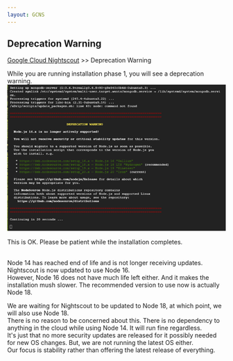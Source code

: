 ```yaml
---
layout: GCNS
---
```


## Deprecation Warning
[Google Cloud Nightscout](./GoogleCloud.md) >> Deprecation Warning  
  
While you are running installation phase 1, you will see a deprecation warning.  
![](./images/DeprecationWarning.png)  
  
This is OK.  Please be patient while the installation completes.  
<br/>  
  
Node 14 has reached end of life and is not longer receiving updates.  
Nightscout is now updated to use Node 16.  
However, Node 16 does not have much life left either.  And it makes the installation mush slower.  The recommended version to use now is actually Node 18.  

We are waiting for Nightscout to be updated to Node 18, at which point, we will also use Node 18.  
There is no reason to be concerned about this.  There is no dependency to anything in the cloud while using Node 14.  It will run fine regardless.  
It's just that no more security updates are released for it possibly needed for new OS changes.  But, we are not running the latest OS either.  
Our focus is stability rather than offering the latest release of everything.  
  
